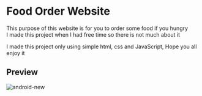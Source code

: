 # Food Order Website 

  <summary>This purpose of this website is for you to order some food if you hungry </summary>
  <summary>I made this project when I had free time so there is not much about it</summary>
  <p>I made this project only using simple html, css and JavaScript, Hope you all enjoy it</p>

  ## Preview 
  
  <img src="https://i.ibb.co/BNRB8s9/android-new.png" alt="android-new" border="0"/>
